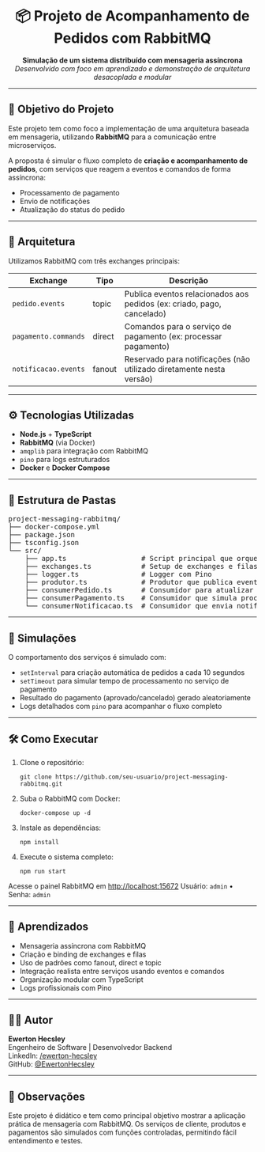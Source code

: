 <h1 align="center">📦 Projeto de Acompanhamento de Pedidos com RabbitMQ</h1>

<p align="center">
  <strong>Simulação de um sistema distribuído com mensageria assíncrona</strong><br/>
  <em>Desenvolvido com foco em aprendizado e demonstração de arquitetura desacoplada e modular</em>
</p>

---

<h2>🚀 Objetivo do Projeto</h2>

<p>Este projeto tem como foco a implementação de uma arquitetura baseada em mensageria, utilizando <strong>RabbitMQ</strong> para a comunicação entre microserviços.</p>

<p>A proposta é simular o fluxo completo de <strong>criação e acompanhamento de pedidos</strong>, com serviços que reagem a eventos e comandos de forma assíncrona:</p>

<ul>
  <li>Processamento de pagamento</li>
  <li>Envio de notificações</li>
  <li>Atualização do status do pedido</li>
</ul>

---

<h2>🧱 Arquitetura</h2>

<p>Utilizamos RabbitMQ com três exchanges principais:</p>

<table>
  <thead>
    <tr>
      <th>Exchange</th>
      <th>Tipo</th>
      <th>Descrição</th>
    </tr>
  </thead>
  <tbody>
    <tr>
      <td><code>pedido.events</code></td>
      <td>topic</td>
      <td>Publica eventos relacionados aos pedidos (ex: criado, pago, cancelado)</td>
    </tr>
    <tr>
      <td><code>pagamento.commands</code></td>
      <td>direct</td>
      <td>Comandos para o serviço de pagamento (ex: processar pagamento)</td>
    </tr>
    <tr>
      <td><code>notificacao.events</code></td>
      <td>fanout</td>
      <td>Reservado para notificações (não utilizado diretamente nesta versão)</td>
    </tr>
  </tbody>
</table>

---

<h2>⚙️ Tecnologias Utilizadas</h2>

<ul>
  <li><strong>Node.js</strong> + <strong>TypeScript</strong></li>
  <li><strong>RabbitMQ</strong> (via Docker)</li>
  <li><code>amqplib</code> para integração com RabbitMQ</li>
  <li><code>pino</code> para logs estruturados</li>
  <li><strong>Docker</strong> e <strong>Docker Compose</strong></li>
</ul>

---

<h2>📁 Estrutura de Pastas</h2>

<pre>
project-messaging-rabbitmq/
├── docker-compose.yml
├── package.json
├── tsconfig.json
└── src/
    ├── app.ts                  # Script principal que orquestra tudo
    ├── exchanges.ts            # Setup de exchanges e filas
    ├── logger.ts               # Logger com Pino
    ├── produtor.ts             # Produtor que publica eventos e comandos
    ├── consumerPedido.ts       # Consumidor para atualizar status do pedido
    ├── consumerPagamento.ts    # Consumidor que simula processamento de pagamento
    └── consumerNotificacao.ts  # Consumidor que envia notificações
</pre>

---

<h2>🧪 Simulações</h2>

<p>O comportamento dos serviços é simulado com:</p>

<ul>
  <li><code>setInterval</code> para criação automática de pedidos a cada 10 segundos</li>
  <li><code>setTimeout</code> para simular tempo de processamento no serviço de pagamento</li>
  <li>Resultado do pagamento (aprovado/cancelado) gerado aleatoriamente</li>
  <li>Logs detalhados com <code>pino</code> para acompanhar o fluxo completo</li>
</ul>

---

<h2>🛠️ Como Executar</h2>

<ol>
  <li>Clone o repositório:
    <pre><code>git clone https://github.com/seu-usuario/project-messaging-rabbitmq.git</code></pre>
  </li>
  <li>Suba o RabbitMQ com Docker:
    <pre><code>docker-compose up -d</code></pre>
  </li>
  <li>Instale as dependências:
    <pre><code>npm install</code></pre>
  </li>
  <li>Execute o sistema completo:
    <pre><code>npm run start</code></pre>
  </li>
</ol>

<p>Acesse o painel RabbitMQ em <a href="http://localhost:15672" target="_blank">http://localhost:15672</a>  
Usuário: <code>admin</code> • Senha: <code>admin</code></p>

---

<h2>🧠 Aprendizados</h2>

<ul>
  <li>Mensageria assíncrona com RabbitMQ</li>
  <li>Criação e binding de exchanges e filas</li>
  <li>Uso de padrões como fanout, direct e topic</li>
  <li>Integração realista entre serviços usando eventos e comandos</li>
  <li>Organização modular com TypeScript</li>
  <li>Logs profissionais com Pino</li>
</ul>

---

<h2>👨‍💻 Autor</h2>

<p>
  <strong>Ewerton Hecsley</strong><br/>
  Engenheiro de Software | Desenvolvedor Backend<br/>
  LinkedIn: <a href="https://www.linkedin.com/in/ewerton-hecsley-8a613992/" target="_blank">/ewerton-hecsley</a><br/>
  GitHub: <a href="https://github.com/EwertonHecsley" target="_blank">@EwertonHecsley</a>
</p>

---

<h2>📌 Observações</h2>

<p>
  Este projeto é didático e tem como principal objetivo mostrar a aplicação prática de mensageria com RabbitMQ.  
  Os serviços de cliente, produtos e pagamentos são simulados com funções controladas, permitindo fácil entendimento e testes.
</p>
